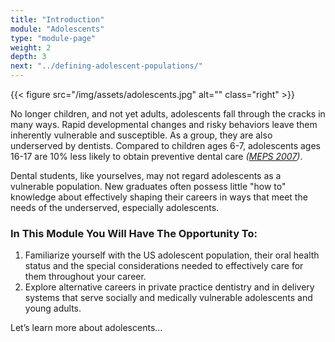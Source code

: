 ```yaml
---
title: "Introduction"
module: "Adolescents"
type: "module-page"
weight: 2
depth: 3
next: "../defining-adolescent-populations/"
---
```

<form method="post" action="."><div class="pageblock"><p>{{< figure src="/img/assets/adolescents.jpg" alt="" class="right" >}}</p>
<p>No longer children, and not yet adults, adolescents fall through the cracks in many ways. Rapid developmental changes and risky behaviors leave them inherently vulnerable and susceptible. As a group, they are also underserved by dentists. Compared to children ages 6-7, adolescents ages 16-17 are 10% less likely to obtain preventive dental care <em>(<a href="http://meps.ahrq.gov/mepsweb/data_files/publications/cb17/cb17.pdf" target="_blank">MEPS 2007</a>)</em>.</p>
<p>Dental students, like yourselves, may not regard adolescents as a vulnerable population. New graduates often possess little "how to" knowledge about effectively shaping their careers in ways that meet the needs of the underserved, especially adolescents.</p>
</div><h3>In This Module You Will Have The Opportunity To:</h3><div class="pageblock"><ol>
<li>Familiarize yourself with the US adolescent population, their oral health status and the special considerations needed to effectively care for them throughout your career.</li>
<li>Explore alternative careers in private practice dentistry and in delivery systems that serve socially and medically vulnerable adolescents and young adults.</li>
</ol>
</div><div class="pageblock"><p>Let’s learn more about adolescents…</p>
</div></form>